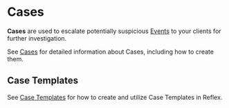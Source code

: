 # Cases 
**Cases** are used to escalate potentially suspicious [Events](../events/index.md) to your clients for further investigation.

See [Cases](cases.md) for detailed information about Cases, including how to create them.

## Case Templates
See [Case Templates](case-templates.md) for how to create and utilize Case Templates in Reflex.